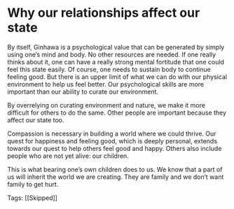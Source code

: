 # Why our relationships affect our state

By itself, Ginhawa is a psychological value that can be generated by simply using one’s mind and body. No other resources are needed. If one really thinks about it, one can have a really strong mental fortitude that one could feel this state easily. Of course, one needs to sustain body to continue feeling good. But there is an upper limit of what we can do with our physical environment to help us feel better. Our psychological skills are more important than our ability to curate our environment.

By overrelying on curating environment and nature, we make it more difficult for others to do the same. Other people are important because they affect our state too.

Compassion is necessary in building a world where we could thrive. Our quest for happiness and feeling good, which is deeply personal, extends towards our quest to help others feel good and happy. Others also include people who are not yet alive: our children.

This is what bearing one’s own children does to us. We know that a part of us will inherit the world we are creating. They are family and we don’t want family to get hurt.

Tags: [[Skipped]]

